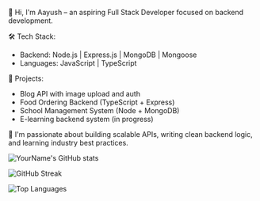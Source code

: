 👋 Hi, I'm Aayush – an aspiring Full Stack Developer focused on backend development.

🛠️ Tech Stack:
- Backend: Node.js | Express.js | MongoDB | Mongoose
- Languages: JavaScript | TypeScript

🚀 Projects:
- Blog API with image upload and auth
- Food Ordering Backend (TypeScript + Express)
- School Management System (Node + MongoDB)
- E-learning backend system (in progress)

🌱 I'm passionate about building scalable APIs, writing clean backend logic, and learning industry best practices.


<!-- GitHub Stats -->
![YourName's GitHub stats](https://github-readme-stats.vercel.app/api?username=ayusclg&show_icons=true&theme=radical)

<!-- GitHub Streak -->
![GitHub Streak](https://github-readme-streak-stats.herokuapp.com/?user=ayusclg&theme=radical)

<!-- Top Languages -->
![Top Languages](https://github-readme-stats.vercel.app/api/top-langs/?username=ayusclg&layout=compact&theme=radical)
